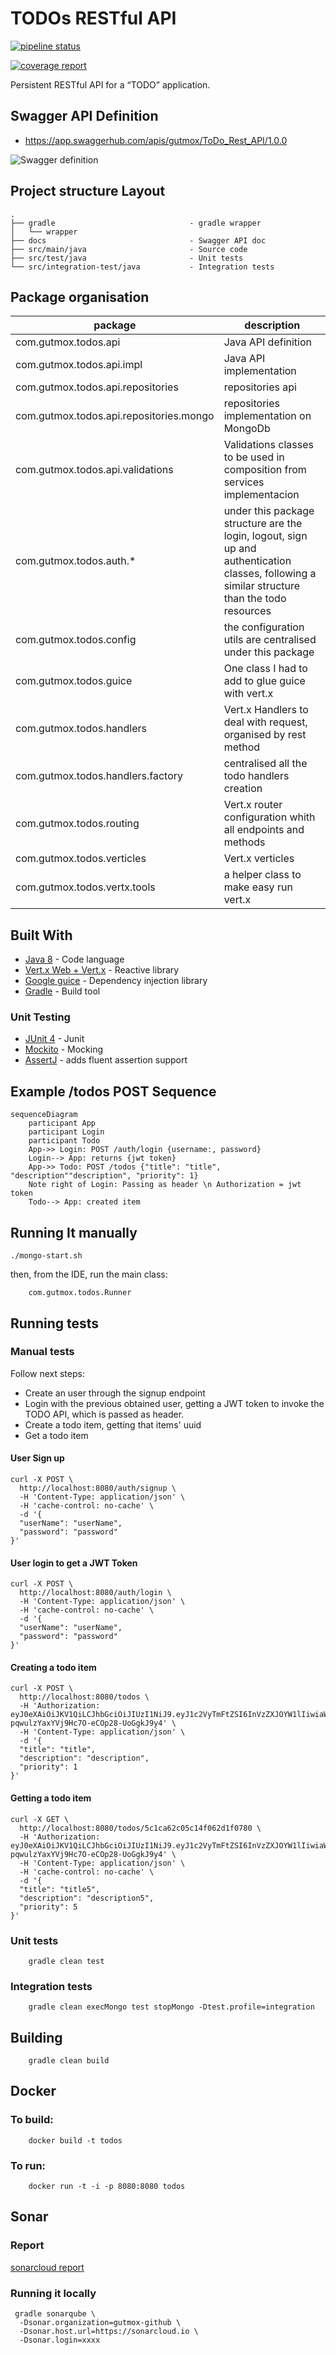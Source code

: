 # TODOs RESTful API

[![pipeline status](https://gitlab.com/gutmox/money-transfers/badges/master/pipeline.svg)](https://gitlab.com/gutmox/money-transfers/commits/master)

[![coverage report](https://gitlab.com/gutmox/money-transfers/badges/master/coverage.svg)](https://gitlab.com/gutmox/money-transfers/commits/master)

Persistent RESTful API for a “TODO” application. 

## Swagger API Definition

* https://app.swaggerhub.com/apis/gutmox/ToDo_Rest_API/1.0.0 

![Swagger definition](https://gitlab.com/gutmox/todos/raw/master/docs/swagger.png)  
 

## Project structure Layout

```
.
├── gradle                              - gradle wrapper
│   └── wrapper
├── docs                                - Swagger API doc
├── src/main/java                       - Source code
├── src/test/java                       - Unit tests
└── src/integration-test/java           - Integration tests 

```

## Package organisation

|package   	    | description|
|---	        |---	            |
|com.gutmox.todos.api    | Java API definition|
|com.gutmox.todos.api.impl    | Java API implementation|
|com.gutmox.todos.api.repositories    | repositories api|
|com.gutmox.todos.api.repositories.mongo    | repositories implementation on MongoDb|
|com.gutmox.todos.api.validations    | Validations classes to be used in composition from services implementacion|
|com.gutmox.todos.auth.*    | under this package structure are the login, logout, sign up and authentication classes, following a similar structure than the todo resources|
|com.gutmox.todos.config    | the configuration utils are centralised under this package|
|com.gutmox.todos.guice    | One class I had to add to glue guice with vert.x|
|com.gutmox.todos.handlers     | Vert.x Handlers to deal with request, organised by rest method|
|com.gutmox.todos.handlers.factory | centralised all the todo handlers creation|
|com.gutmox.todos.routing | Vert.x router configuration whith all endpoints and methods|
|com.gutmox.todos.verticles | Vert.x verticles|
|com.gutmox.todos.vertx.tools | a helper class to make easy run vert.x|

## Built With

* [Java 8](http://www.oracle.com/technetwork/java/javase/10-relnote-issues-4108729.html) - Code language 
* [Vert.x Web + Vert.x](https://vertx.io) - Reactive library
* [Google guice](https://github.com/google/guice) - Dependency injection library
* [Gradle](https://gradle.org) - Build tool

### Unit Testing

* [JUnit 4](https://junit.org/junit4/) - Junit
* [Mockito](http://site.mockito.org)   - Mocking 
* [AssertJ](http://joel-costigliola.github.io/assertj/index.html) - adds fluent assertion support


## Example /todos POST Sequence

```mermaid
sequenceDiagram
    participant App
    participant Login
    participant Todo
    App->> Login: POST /auth/login {username:, password}
    Login--> App: returns {jwt token}
    App->> Todo: POST /todos {"title": "title", "description""description", "priority": 1}
    Note right of Login: Passing as header \n Authorization = jwt token
    Todo--> App: created item
```

## Running It manually

```
./mongo-start.sh

```

then, from the IDE, run the main class:

```
    com.gutmox.todos.Runner
```

## Running tests

### Manual tests

Follow next steps:

* Create an user through the signup endpoint
* Login with the previous obtained user, getting a JWT token to invoke the TODO API, which is passed as header. 
* Create a todo item, getting that items' uuid   
* Get a todo item   

#### User Sign up

```
curl -X POST \
  http://localhost:8080/auth/signup \
  -H 'Content-Type: application/json' \
  -H 'cache-control: no-cache' \
  -d '{
  "userName": "userName",
  "password": "password"
}'
``` 

#### User login to get a JWT Token
```
curl -X POST \
  http://localhost:8080/auth/login \
  -H 'Content-Type: application/json' \
  -H 'cache-control: no-cache' \
  -d '{
  "userName": "userName",
  "password": "password"
}'
```

#### Creating a todo item 

```
curl -X POST \
  http://localhost:8080/todos \
  -H 'Authorization: eyJ0eXAiOiJKV1QiLCJhbGciOiJIUzI1NiJ9.eyJ1c2VyTmFtZSI6InVzZXJOYW1lIiwiaWF0IjoxNTQ1MzgwMjc4LCJleHAiOjE1NDU1NTMwNzgsImF1ZCI6IlVzZXIiLCJpc3MiOiJIZXkgQ29ycC4ifQ.fjc3Q11u-pqwulzYaxYVj9Hc7O-eCOp28-UoGgkJ9y4' \
  -H 'Content-Type: application/json' \
  -d '{
  "title": "title",
  "description": "description",
  "priority": 1
}'
```
#### Getting a todo item 

```
curl -X GET \
  http://localhost:8080/todos/5c1ca62c05c14f062d1f0780 \
  -H 'Authorization: eyJ0eXAiOiJKV1QiLCJhbGciOiJIUzI1NiJ9.eyJ1c2VyTmFtZSI6InVzZXJOYW1lIiwiaWF0IjoxNTQ1MzgwMjc4LCJleHAiOjE1NDU1NTMwNzgsImF1ZCI6IlVzZXIiLCJpc3MiOiJIZXkgQ29ycC4ifQ.fjc3Q11u-pqwulzYaxYVj9Hc7O-eCOp28-UoGgkJ9y4' \
  -H 'Content-Type: application/json' \
  -H 'cache-control: no-cache' \
  -d '{
  "title": "title5",
  "description": "description5",
  "priority": 5
}'
```

### Unit tests
    
```
    gradle clean test
```

### Integration tests

```
    gradle clean execMongo test stopMongo -Dtest.profile=integration
```

## Building
```
    gradle clean build
```

## Docker

### To build:

```
    docker build -t todos 
 ```
### To run:

```
    docker run -t -i -p 8080:8080 todos
```

## Sonar

### Report

[sonarcloud report](https://sonarcloud.io/dashboard?id=money-transfers)

### Running it locally

``` 
 gradle sonarqube \
  -Dsonar.organization=gutmox-github \
  -Dsonar.host.url=https://sonarcloud.io \
  -Dsonar.login=xxxx

```
